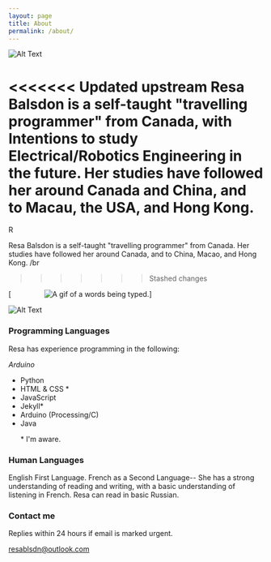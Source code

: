 ```yaml
---
layout: page
title: About
permalink: /about/
---
```



![Alt Text](https://teiresa.github.io/background/typeWriter/typewriter.gif)


<<<<<<< Updated upstream
Resa Balsdon is a self-taught "travelling programmer" from Canada, with
Intentions to study Electrical/Robotics Engineering in the future. Her studies have followed her around Canada and China, and to Macau, the USA, and Hong Kong.
=======
R

Resa Balsdon is a self-taught "travelling programmer" from Canada. Her studies have
followed her around Canada, and to China, Macao, and Hong Kong. /br
>>>>>>> Stashed changes

[<img src="{{ site.baseurl }}/images/typewriter.gif" alt="A gif of a words being typed." style="width: ; margin-left: 13%;"/>]

![Alt Text](https://teiresa.github.io/background/typeWriter/typewriter.gif)

### Programming Languages
Resa has experience programming in the following:
<div>
  <i class="fab fa-bootstrap" aria-hidden="true"></i><i class="fab fa-js-square" aria-hidden="true"></i>
  <i class="fa fa-css3" aria-hidden="true"></i><i class="fa fa-html5" aria-hidden="true"></i>
  <i class="fab fa-java" aria-hidden="true"> Arduino </i><i class="fab fa-python" aria-hidden="true"></i>
 </div>

<ul>
 <!-- <li> JavaScript </li> -->
 <li> Python </li>
 <li> HTML & CSS * </li>
 <li> JavaScript </li>
 <li> Jekyll* </li>
 <li> Arduino (Processing/C)</li>
 <li> Java </li>
 <p> * I'm aware. </p>
</ul>

### Human Languages
English First Language. French as a Second Language-- She has a strong understanding
 of reading and writing, with a basic understanding of listening in French.
Resa can read in basic Russian.

### Contact me
Replies within 24 hours if email is marked urgent.

[resablsdn@outlook.com](mailto:resablsdn@outlook.com)
